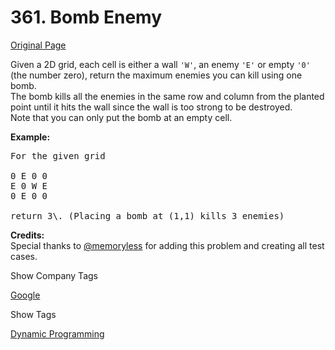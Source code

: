 # 361. Bomb Enemy

[Original Page](https://leetcode.com/problems/bomb-enemy/)

Given a 2D grid, each cell is either a wall `'W'`, an enemy `'E'` or empty `'0'` (the number zero), return the maximum enemies you can kill using one bomb.  
The bomb kills all the enemies in the same row and column from the planted point until it hits the wall since the wall is too strong to be destroyed.  
Note that you can only put the bomb at an empty cell.

**Example:**  

<pre>For the given grid

0 E 0 0
E 0 W E
0 E 0 0

return 3\. (Placing a bomb at (1,1) kills 3 enemies)
</pre>

**Credits:**  
Special thanks to [@memoryless](https://discuss.leetcode.com/user/memoryless) for adding this problem and creating all test cases.

<div>

<div id="company_tags" class="btn btn-xs btn-warning">Show Company Tags</div>

<span class="hidebutton">[Google](/company/google/)</span></div>

<div>

<div id="tags" class="btn btn-xs btn-warning">Show Tags</div>

<span class="hidebutton">[Dynamic Programming](/tag/dynamic-programming/)</span></div>